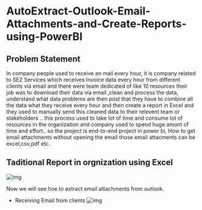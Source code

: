 # AutoExtract-Outlook-Email-Attachments-and-Create-Reports-using-PowerBI

## Problem Statement
In company people used to receive an mail every hour, it is company related to SEZ Services which receives Invoice data every hour from different clients via email and
there were team dedicated of like 10 resources their job was to download their data via email ,clean and process the data, understand what data problems are then post that they have to combine all the data what they receive every hour and then create a report in Excel and they used to manually send this cleaned data to their relevent team or stakeholders .. this process used to take lot of time and consume lot of resources in the organization and company used to spend huge amont of time and effort.. so the project is end-to-end project in power bi, How to get email attachments without opening the email those email attacments can be excel,csv,pdf etc.

## Taditional Report in orgnization using Excel 
![img](https://github.com/chetana-vasave3/AutoExtract-Outlook-Email-Attachments-and-Create-Reports-using-PowerBI-/blob/main/Screenshots/Traditiona.png)

Now we will see hoe to extract email attachments from outlook.
- Receiving Email from clients
![img](https://github.com/chetana-vasave3/AutoExtract-Outlook-Email-Attachments-and-Create-Reports-using-PowerBI-/blob/main/Screenshots/Traditiona.png)



